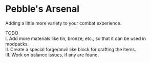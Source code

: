 # Pebble's Arsenal

Adding a little more variety to your combat experience.  

TODO  
I. Add more materials like tin, bronze, etc., so that it can be used in modpacks.  
II. Create a special forge/anvil like block for crafting the items.  
III. Work on balance issues, if any are found.  
